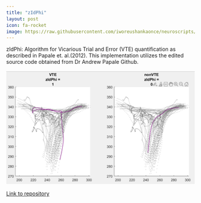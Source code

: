 ```yaml
---
title: "zIdPhi"
layout: post
icon: fa-rocket
image: https://raw.githubusercontent.com/iworeushankaonce/neuroscripts/main/zidphi/image-1.png
---
```

zIdPhi: Algorithm for Vicarious Trial and Error (VTE) quantification as described in Papale et. al.(2012). This implementation utilizes the edited source code obtained from Dr Andrew Papale Github.
<br>    
<img src="https://raw.githubusercontent.com/iworeushankaonce/neuroscripts/main/zidphi/image-1.png" alt="drawing" width="720"/>

<a href="https://github.com/iworeushankaonce/neuroscripts/tree/main/zidphi" class="button scrolly">Link to repository</a>